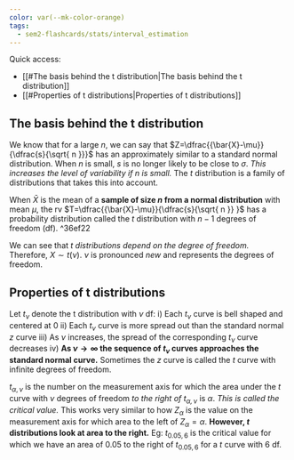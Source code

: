 ```yaml
---
color: var(--mk-color-orange)
tags:
  - sem2-flashcards/stats/interval_estimation
---
```

Quick access:
- [[#The basis behind the t distribution|The basis behind the t distribution]]
- [[#Properties of t distributions|Properties of t distributions]]

## The basis behind the t distribution
We know that for a large $n$, we can say that $Z=\dfrac{{\bar{X}-\mu}}{\dfrac{s}{\sqrt{ n }}}$ has an approximately similar to a standard normal distribution. When $n$ is small, $s$ is no longer likely to be close to $\sigma$. *This increases the level of variability if n is small.* The $t$ distribution is a family of distributions that takes this into account.

When $\bar{X}$ is the mean of a **sample of size $n$ from a normal distribution** with mean $\mu$, the rv $T=\dfrac{{\bar{X}-\mu}}{\dfrac{s}{\sqrt{ n }} }$ has a probability distribution called the $t$ distribution with $n-1$ degrees of freedom (df).  ^36ef22

We can see that *t distributions depend on the degree of freedom.* Therefore, $X\sim t(\nu)$. $\nu$ is pronounced $new$ and represents the degrees of freedom.

## Properties of t distributions
Let $t_{\nu}$ denote the t distribution with $\nu$ df:
i) Each $t_{\nu}$ curve is bell shaped and centered at $0$
ii) Each $t_{\nu}$ curve is more spread out than the standard normal $z$ curve
iii) As $\nu$ increases, the spread of the corresponding $t_{\nu}$ curve decreases
iv) **As $\nu\to \infty$ the sequence of $t_{\nu}$ curves approaches the standard normal curve.** Sometimes the $z$ curve is called the $t$ curve with infinite degrees of freedom.

$t_{\alpha,\nu}$ is the number on the measurement axis for which the area under the $t$ curve with $\nu$ degrees of freedom *to the right of $t_{\alpha,\nu}$* is $\alpha$. *This is called the critical value.* This works very similar to how $Z_{\alpha}$ is the value on the measurement axis for which area to the left of $Z_{\alpha}=\alpha$. **However, $t$ distributions look at area to the right.** Eg: $t_{0.05,6}$ is the critical value for which we have an area of $0.05$ to the right of $t_{0.05,6}$ for a $t$ curve with $6$ df.


